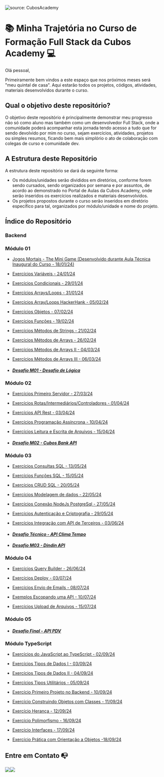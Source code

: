 <img src="https://i.imgur.com/qHOTL81.png" title="source: CubosAcademy" />

# :books: ​Minha Trajetória no Curso de Formação Full Stack da Cubos Academy 💻​

Olá pessoal, 

Primeiramente bem vindos a este espaço que nos próximos meses será "meu quintal de casa". Aqui estarão todos os projetos, códigos, atividades, materiais desenvolvidos durante o curso.



## Qual o objetivo deste repositório?

O objetivo deste repositório é principalmente demonstrar meu progresso não só como aluno mas também como um desenvolvedor Full Stack, onde a comunidade poderá acompanhar esta jornada tendo acesso a tudo que for sendo devolvido por mim no curso, sejam exercícios, atividades, projetos ou simples resumos, ficando bem mais simplório o ato de colaboração com colegas de curso e comunidade dev.



## A Estrutura deste Repositório

A estrutura deste repositório se dará da seguinte forma:

- Os módulos/unidades serão divididos em diretórios, conforme forem sendo cursados, sendo organizados por semana e por assuntos, de acordo ao demonstrado no Portal de Aulas da Cubos Academy, onde serão inseridos os exercícios realizados e materiais desenvolvidos.
- Os projetos propostos durante o curso serão inseridos em diretório específico para tal, organizados por módulo/unidade e nome do projeto.



## Índice do Repositório

### Backend
### Módulo 01

- [Jogos Mortais - The Mini Game (Desenvolvido durante Aula Técnica Inaugural do Curso - 18/01/24)](https://github.com/peucabral85/curso-fullStackT16-cubosAcademy/tree/main/Backend/modulo01/semana01/18_01-AulaTecnInaugural/Mini_Game_Jogos_Mortais)

- [Exercícios Variáveis - 24/01/24](https://github.com/peucabral85/curso-fullStackT16-cubosAcademy/tree/main/Backend/modulo01/semana02/24_01-Variaveis/ExerciciosPropostos)

- [Exercícios Condicionais - 29/01/24](https://github.com/peucabral85/curso-fullStackT16-cubosAcademy/tree/main/Backend/modulo01/semana03/29_01-Condicionais/Exercicios%20Propostos)

- [Exercícios Arrays/Loops - 31/01/24](https://github.com/peucabral85/curso-fullStackT16-cubosAcademy/tree/main/Backend/modulo01/semana03/31_01-ArraysLoops/Exercicios%20Propostos)

- [Exercícios Array/Loops HackerHank - 05/02/24](https://github.com/peucabral85/curso-fullStackT16-cubosAcademy/tree/main/Backend/modulo01/semana04/05_02-PraticaArraysLoops/ExerciciosHackerRank)

- [Exercícios Objetos - 07/02/24](https://github.com/peucabral85/curso-fullStackT16-cubosAcademy/tree/main/Backend/modulo01/semana04/07_02-Objetos/Exercicios%20Propostos)

- [Exercícios Funções - 19/02/24](https://github.com/peucabral85/curso-fullStackT16-cubosAcademy/tree/main/Backend/modulo01/semana06/19_02-Fun%C3%A7%C3%B5es/Exercicios%20Propostos)

- [Exercícios Métodos de Strings - 21/02/24](https://github.com/peucabral85/curso-fullStackT16-cubosAcademy/tree/main/Backend/modulo01/semana06/21_02-M%C3%A9todos%20de%20Strings/Exercicios%20Propostos)

- [Exercícios Métodos de Arrays - 26/02/24](https://github.com/peucabral85/curso-fullStackT16-cubosAcademy/tree/main/Backend/modulo01/semana07/26_02-M%C3%A9todos%20de%20Arrays/Exercicios%20Propostos)

- [Exercícios Métodos de Arrays II - 04/03/24](https://github.com/peucabral85/curso-fullStackT16-cubosAcademy/tree/main/Backend/modulo01/semana08/04_03-Metodos%20de%20Arrays%20II/Exercicios%20Propostos)

- [Exercícios Métodos de Arrays III - 06/03/24](https://github.com/peucabral85/curso-fullStackT16-cubosAcademy/tree/main/Backend/modulo01/semana08/06_03-Metodos%20de%20Array%20III/Exercicios%20Propostos)

- #### [*Desafio M01 - Desafio de Lógica*](https://github.com/peucabral85/curso-fullStackT16-cubosAcademy/tree/main/Backend/modulo01/semana09/desafio)

### Módulo 02

- [Exercícios Primeiro Servidor - 27/03/24](https://github.com/peucabral85/curso-fullStackT16-cubosAcademy/tree/main/Backend/modulo02/semana01/27_03-PrimeiroServidor/Exercicios_Propostos)

- [Exercícios Rotas/Intermediários/Controladores - 01/04/24](https://github.com/peucabral85/curso-fullStackT16-cubosAcademy/tree/main/Backend/modulo02/semana02/01_04-Rotas_Inter_Controladores/Exercicios_Propostos)

- [Exercícios API Rest - 03/04/24](https://github.com/peucabral85/curso-fullStackT16-cubosAcademy/tree/main/Backend/modulo02/semana02/03_04-Api_Rest/Exercicios_Propostos)

- [Exercícios Programação Assíncrona - 10/04/24](https://github.com/peucabral85/curso-fullStackT16-cubosAcademy/tree/main/Backend/modulo02/semana03/10_04-Programa%C3%A7%C3%A3o_Ass%C3%ADncrona/Exercicios_Propostos)

- [Exercícios Leitura e Escrita de Arquivos - 15/04/24](https://github.com/peucabral85/curso-fullStackT16-cubosAcademy/tree/main/Backend/modulo02/semana04/15_04-Leitura-e-escrita-em-arquivos/Exercicios_Propostos)

- #### [*Desafio M02 - Cubos Bank API*](https://github.com/peucabral85/api-cubos-bank)

### Módulo 03

- [Exercícios Consultas SQL - 13/05/24](https://github.com/peucabral85/curso-fullStackT16-cubosAcademy/tree/main/Backend/modulo03/semana01/13_05-Consultas_Sql/Exercicios_Propostos/01)

- [Exercícios Funções SQL - 15/05/24](https://github.com/peucabral85/curso-fullStackT16-cubosAcademy/tree/main/Backend/modulo03/semana01/15_05-Funcoes_Postgresql/Exercicios_Propostos/01)

- [Exercícios CRUD SQL - 20/05/24](https://github.com/peucabral85/curso-fullStackT16-cubosAcademy/tree/main/Backend/modulo03/semana02/20_05-Crud_Sql/Exercicios_Propostos/01)

- [Exercícios Modelagem de dados - 22/05/24](https://github.com/peucabral85/curso-fullStackT16-cubosAcademy/tree/main/Backend/modulo03/semana02/22_05-Modelagem_Sql/Exercicios_Propostos/01)

- [Exercícios Conexão NodeJs PostgreSql - 27/05/24](https://github.com/peucabral85/curso-fullStackT16-cubosAcademy/tree/main/Backend/modulo03/semana03/27_05-Conexao_Nodejs_com_Postgresql/Exercicios_Propostos/01)

- [Exercícios Autenticação e Criptografia - 29/05/24](https://github.com/peucabral85/curso-fullStackT16-cubosAcademy/tree/main/Backend/modulo03/semana03/29-05-Autenticacao_e_Cripfografia/Exercicios_Propostos/01)

- [Exercícios Integração com API de Terceiros - 03/06/24](https://github.com/peucabral85/curso-fullStackT16-cubosAcademy/tree/main/Backend/modulo03/semana04/03_06-Integracao_com_API_terceiros/Exercicios_Propostos/01)

- #### [*Desafio Técnico - API Clima Tempo*](https://github.com/peucabral85/curso-fullStackT16-cubosAcademy/tree/main/Backend/modulo03/semana04/04_06-Exercicio_extra/atividade-extra-clima-tempo)

- #### [*Desafio M03 - Dindin API*](https://github.com/peucabral85/api-dindin)

### Módulo 04

- [Exercícios Query Builder - 26/06/24](https://github.com/peucabral85/curso-fullStackT16-cubosAcademy/tree/main/Backend/modulo04/semana01/27_06-Query_Builder/Exercicios_Propostos)

- [Exercícios Deploy - 03/07/24](https://github.com/peucabral85/curso-fullStackT16-cubosAcademy/tree/main/Backend/modulo04/semana02/03_07-Deploy/Exercicios_Propostos)

- [Exercícios Envio de Emails - 08/07/24](https://github.com/peucabral85/curso-fullStackT16-cubosAcademy/tree/main/Backend/modulo04/semana03/08_07-Envio_de_Emails/Exercicios_Propostos)

- [Exemplos Escopando uma API - 10/07/24](https://github.com/peucabral85/curso-fullStackT16-cubosAcademy/tree/main/Backend/modulo04/semana03/10_07-Escopando_uma_API/Exemplos)

- [Exercícios Upload de Arquivos - 15/07/24](https://github.com/peucabral85/curso-fullStackT16-cubosAcademy/tree/main/Backend/modulo04/semana04/15_07-Upload_de_Arquivos/Exercicios_Propostos/01)

### Módulo 05
- #### [*Desafio Final - API PDV*](https://github.com/peucabral85/Pdv-Ansiedade-Code)

### Módulo TypeScript

- [Exercícios do JavaScript ao TypeScript - 02/09/24](https://github.com/peucabral85/curso-fullStackT16-cubosAcademy/tree/main/Backend/TypeScript/semana01/02_09-Do_Javascript_ao_Typescript/Exerc%C3%ADcios_Propostos)

- [Exercícios Tipos de Dados I - 03/09/24](https://github.com/peucabral85/curso-fullStackT16-cubosAcademy/tree/main/Backend/TypeScript/semana01/03_09-Tipos_de_dados_I)

- [Exercícios Tipos de Dados II - 04/09/24](https://github.com/peucabral85/curso-fullStackT16-cubosAcademy/tree/main/Backend/TypeScript/semana01/04_09-Tipos_de_dados_II)

- [Exercícios Tipos Utilitários - 05/09/24](https://github.com/peucabral85/curso-fullStackT16-cubosAcademy/tree/main/Backend/TypeScript/semana01/05_09-Tipos_Utilitarios/Exercicios_Propostos)

- [Exercício Primeiro Projeto no Backend - 10/09/24](https://github.com/peucabral85/curso-fullStackT16-cubosAcademy/tree/main/Backend/TypeScript/semana02/10_09-Primero_projeto_no_backend)

- [Exercício Construindo Objetos com Classes - 11/09/24](https://github.com/peucabral85/curso-fullStackT16-cubosAcademy/tree/main/Backend/TypeScript/semana02/11_09-Construindo_Objetos_com_Classes/Exercicios_Propostos)

- [Exercício Herança - 12/09/24](https://github.com/peucabral85/curso-fullStackT16-cubosAcademy/tree/main/Backend/TypeScript/semana02/12_09-Heranca/Exercicios_Propostos)

- [Exercício Polimorfismo - 16/09/24](https://github.com/peucabral85/curso-fullStackT16-cubosAcademy/tree/main/Backend/TypeScript/semana03/16_09-Polimorfismo/Exercicios_Propostos)

- [Exercício Interfaces - 17/09/24](https://github.com/peucabral85/curso-fullStackT16-cubosAcademy/tree/main/Backend/TypeScript/semana03/17_09-Interfaces/Exercicios_Propostos)

- [Exercício Prática com Orientação a Objetos -18/09/24](https://github.com/peucabral85/curso-fullStackT16-cubosAcademy/tree/main/Backend/TypeScript/semana03/18_09-Pratica_com_Orientacao_a_Objetos)

## Entre em Contato 📭

<a href="https://www.linkedin.com/in/periclescabral" target="_blank"><img src="https://img.shields.io/badge/-LinkedIn-%230077B5?style=for-the-badge&logo=linkedin&logoColor=white" target="_blank"></a><a href = "mailto:periclesccabral@gmail.com"><img src="https://img.shields.io/badge/-Gmail-%23333?style=for-the-badge&logo=gmail&logoColor=white" target="_blank"></a>

